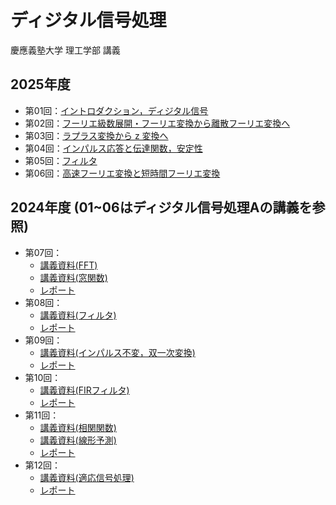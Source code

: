 # ディジタル信号処理 
慶應義塾大学 理工学部 講義

## 2025年度
- 第01回：[イントロダクション，ディジタル信号](https://takamichi-lab.github.io/digitalsignalprocessing-keio/2025/01.pdf)
- 第02回：[フーリエ級数展開・フーリエ変換から離散フーリエ変換へ](https://takamichi-lab.github.io/digitalsignalprocessing-keio/2025/02.pdf)
- 第03回：[ラプラス変換から z 変換へ](https://takamichi-lab.github.io/digitalsignalprocessing-keio/2025/03.pdf)
- 第04回：[インパルス応答と伝達関数，安定性](https://takamichi-lab.github.io/digitalsignalprocessing-keio/2025/04.pdf)
- 第05回：[フィルタ](https://takamichi-lab.github.io/digitalsignalprocessing-keio/2025/05.pdf)
- 第06回：[高速フーリエ変換と短時間フーリエ変換](https://takamichi-lab.github.io/digitalsignalprocessing-keio/2025/06.pdf)

## 2024年度 (01~06はディジタル信号処理Aの講義を参照)
- 第07回：
    - [講義資料(FFT)](https://takamichi-lab.github.io/digitalsignalprocessing-keio/2024/07/fft/index.html)
    - [講義資料(窓関数)](https://takamichi-lab.github.io/digitalsignalprocessing-keio/2024/07/window/index.html)
    - [レポート](https://takamichi-lab.github.io/digitalsignalprocessing-keio/2024/07/report/index.html)
- 第08回：
    - [講義資料(フィルタ)](https://takamichi-lab.github.io/digitalsignalprocessing-keio/2024/08/filter/index.html)
    - [レポート](https://takamichi-lab.github.io/digitalsignalprocessing-keio/2024/08/report/index.html)
- 第09回：
    - [講義資料(インパルス不変，双一次変換)](https://takamichi-lab.github.io/digitalsignalprocessing-keio/2024/09/iir_filter/index.html)
    - [レポート](https://takamichi-lab.github.io/digitalsignalprocessing-keio/2024/09/report/index.html)
- 第10回：
    - [講義資料(FIRフィルタ)](https://takamichi-lab.github.io/digitalsignalprocessing-keio/2024/10/fir_filter/index.html)
    - [レポート](https://takamichi-lab.github.io/digitalsignalprocessing-keio/2024/10/report/index.html)
- 第11回：
    - [講義資料(相関関数)](https://takamichi-lab.github.io/digitalsignalprocessing-keio/2024/11/correlation/index.html)
    - [講義資料(線形予測)](https://takamichi-lab.github.io/digitalsignalprocessing-keio/2024/11/linear_prediction/index.html)
    - [レポート](https://takamichi-lab.github.io/digitalsignalprocessing-keio/2024/11/report/index.html)
- 第12回：
    - [講義資料(適応信号処理)](https://takamichi-lab.github.io/digitalsignalprocessing-keio/2024/12/adaptive/index.html)
    - [レポート](https://takamichi-lab.github.io/digitalsignalprocessing-keio/2024/12/report/index.html)
